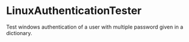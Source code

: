LinuxAuthenticationTester
=========================

Test windows authentication of a user with multiple password given in a dictionary.
